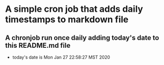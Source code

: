 A simple cron job that adds daily timestamps to markdown file
============================================================
## A chronjob run once daily adding today's date to this README.md file
* today's date is Mon Jan 27 22:58:27 MST 2020
